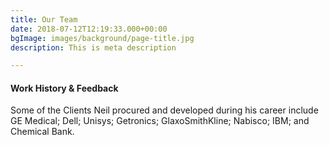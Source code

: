 ```yaml
---
title: Our Team
date: 2018-07-12T12:19:33.000+00:00
bgImage: images/background/page-title.jpg
description: This is meta description

---
```

#### Work History  & Feedback

Some of the Clients Neil procured and developed during his career include GE Medical; Dell; Unisys; Getronics; GlaxoSmithKline; Nabisco; IBM; and Chemical Bank.